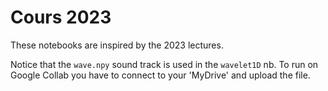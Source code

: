 # Cours 2023

These notebooks are inspired by the 2023 lectures. 

Notice that the `wave.npy` sound track is used in the `wavelet1D` nb. 
To run on Google Collab you have to connect to your 'MyDrive' and upload the file. 
